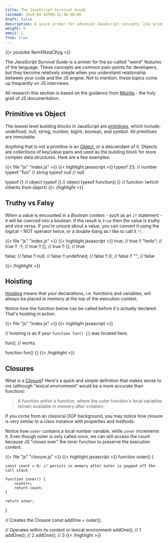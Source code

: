 ```yaml
---
title: The JavaScript Survival Guide
lastmod: 2019-04-16T09:12:30-08:00
draft: false
description: A quick primer for advanced JavaScript concepts like primitives, hoisting, closures, and this binding. 
weight: 4
emoji: 🧟
free: true
---
```


{{< youtube 9emXNzqCKyg >}}

The *JavaScript Survival Guide* is a primer for the so-called "weird" features of the language. These concepts are common pain-points for developers, but they become relatively simple when you understand relationship between your code and the JS engine. Not to mention, these topics come up frequently on JS interviews. 

All research this section is based on the guidance from [Mozilla](https://developer.mozilla.org) - the holy grail of JS documentation. 


## Primitive vs Object

The lowest level building blocks in JavaScript are [primitives](https://developer.mozilla.org/en-US/docs/Glossary/Primitive), which include: undefined, null, string, number, bigint, boolean, and symbol. All primitives are immutable. 

Anything that is not a primitive is an [Object](https://developer.mozilla.org/en-US/docs/Web/JavaScript/Reference/Global_Objects/Object), or a descendant of it. Objects are collections of key/value pairs and used as the building block for more complex data structures. Here are a few examples:


{{< file "js" "index.js" >}}
{{< highlight javascript >}}
typeof  23; // number
typeof "foo" // string
typeof null // null

typeof {} // object
typeof [] // object
typeof function() {} // function (which inherits from object)
{{< /highlight >}}

## Truthy vs Falsy

When a value is encounted in a *Boolean* context - such as an `if` statement - it will be coerced into a boolean. If the result is `true` then the value is *truthy* and vice versa. If you're unsure about a value, you can convert it using the logical `!` NOT operator twice, or a double-bang as I like to call it `!!`. 


{{< file "js" "index.js" >}}
{{< highlight javascript >}}
true; // true
!! "hello"; // true
!! -1; // true
!! []; // true
!! {}; // true

false; // false
!! null; // false
!! undefined; // false
!! 0; // false
!! ""; // false

{{< /highlight >}}

## Hoisting

[Hoisting](https://developer.mozilla.org/en-US/docs/Glossary/Hoisting) means that your declarations, i.e. functions and variables, will always be placed in memory at the top of the execution context. 

Notice how the function below can be called before it's actually declared. That's hoisting in action. 

{{< file "js" "index.js" >}}
{{< highlight javascript >}}

// hoisting is as if your `function fun() {}` was located here. 

fun(); // works. 

function fun() {}
{{< /highlight >}}

## Closures

What is a [Closure](https://developer.mozilla.org/en-US/docs/Web/JavaScript/Closures)? Here's a quick and simple definition that makes sense to me (although "lexical environment" would be a more accurate than function): 

> A function within a function, where the outer function's local variables remain available in memory after creation. 

If you come from an classical OOP background, you may notice how closure is very similar to a class instance with properties and methods. 

Notice how `outer` contains a local number variable, while `inner` increments it. Even though outer is only called once, we can still access the count because JS "closes over" the inner function to preserve the execution context. 

{{< file "js" "closure.js" >}}
{{< highlight javascript >}}
function outer() {

    const count = 0; // persits in memory after outer is popped off the call stack

    function inner() {
        count++;
        return count;
    }

    return inner;
}

// Creates the Closure
const addOne = outer();

// Operates within its context or lexical environment
addOne(); // 1
addOne(); // 2
addOne(); // 3
{{< /highlight >}}



